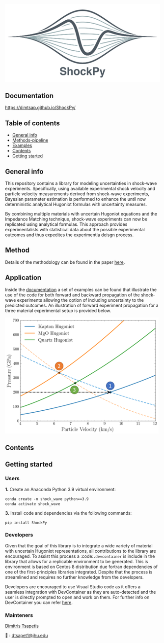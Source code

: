 <img src="docs/source/_static/logo.png" width="900">

## Documentation 
https://dimtsap.github.io/ShockPy/

## Table of contents
* [General info](#general-info)
* [Methods-pipeline](#method)
* [Examples](#examples)
* [Contents](#contents)
* [Getting started](#getting-started)

## General info
This repository contains a library for modeling uncertainties in shock-wave experiments. 
Specifically, using available experimental shock velocity and particle velocity measurements derived from shock-wave experiments,
Bayesian parameter estimation is performed to enhance the until now deterministic analytical Hugoniot formulas with uncertainty measures.

By combining multiple materials with uncertain Hugoniot equations and the Impedance Matching technique, shock-wave experiments can now be replicated using analytical formulas.
This approach provides experimentalists with statistical data about the possible experimental outcomes and thus expedites the experimentla deisgn process.

## Method
Details of the methodology can be found in the paper [here](TBD).

## Application
Inside the [documentation](https://dimtsap.github.io/ShockPy/auto_examples/index.html) a set of examples can be found that illustrate the use of the code 
for both forward and backward propagation of the shock-wave experiments allowing the option of including uncertainty to the predicted outcomes. 
An illustration of forward experiment propagation for a three material experimental setup is provided below.  

<img src="docs/source/_static/forward_experiment.png" width="500">

## Contents


## Getting started
### Users
**1.** Create an Anaconda Python 3.9 virtual environment:
```
conda create -n shock_wave python==3.9
conda activate shock_wave
```

**3.** Install code and dependencies via the following commands: 

```  
pip install ShockPy
```

### Developers
Given that the goal of this library is to integrate a wide variety of material with uncertain Hugoniot representations,
all contributions to the library are encouraged. To assist this process a :code:`.devcontainer` is include in the library that 
allows for a replicable environment to be generated. This is environment is based on Centos 8 distribution due fortran 
dependencies of one of the first-principles libraries integrated. Despite that the process is streamlined and requires no 
further knowledge from the developers. 

Developers are encouraged to use Visual Studio code as it offers a seamless integration with DevContainer as they are auto-detected and the user is directly prompted to open and work on them.
For further info on DevContainer you can refer [here](https://code.visualstudio.com/docs/devcontainers/containers).

### Mainteners
[Dimitris Tsapetis](https://github.com/dimtsap)

:email: : dtsapet1@jhu.edu


